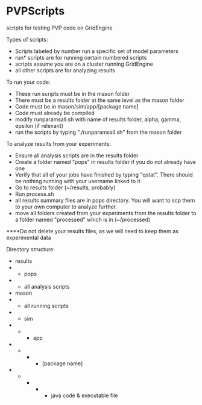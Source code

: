 # PVPScripts
scripts for testing PVP code on GridEngine

Types of scripts:
- Scripts labeled by number run a specific set of model parameters
- run* scripts are for running certain numbered scripts
- scripts assume you are on a cluster running GridEngine
- all other scripts are for analyzing results

To run your code:
- These run scripts must be in the mason folder
- There must be a results folder at the same level as the mason folder
- Code must be in mason/sim/app/[package name]
- Code must already be compiled
- modify runparamsall.sh with name of results folder, alpha, gamma, epsilon (if relevant)
- run the scripts by typing "./runparamsall.sh" from the mason folder

To analyze results from your experiments:
- Ensure all analysis scripts are in the results folder
- Create a folder named "pops" in results folder if you do not already have one
- Verify that all of your jobs have finished by typing "qstat". There should be nothing running with your username linked to it.
- Go to results folder (~/results, probably)
- Run process.sh
- all results summary files are in pops directory. You will want to scp them to your own computer to analyze further.
- move all folders created from your experiments from the results folder to a folder named "processed" which is in (~/processed)

****Do not delete your results files, as we will need to keep them as experimental data

Directory structure:
- results
- - pops
- - all analysis scripts
- mason
- - all running scripts
- - sim
- - - app
- - - - [package name]
- - - - - java code & executable file
